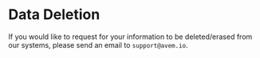 # Data Deletion

If you would like to request for your information to be deleted/erased from our systems, please send an email to `support@avem.io`. 
